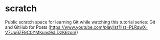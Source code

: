# scratch
Public scratch space for learning Git while watching this tutorial series: Git and GitHub for Poets (https://www.youtube.com/playlist?list=PLRqwX-V7Uu6ZF9C0YMKuns9sLDzK6zoiV)
